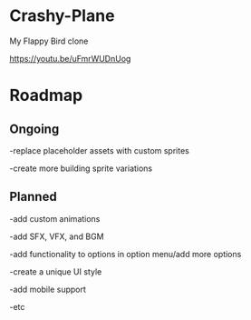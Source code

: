 # Crashy-Plane

My Flappy Bird clone

https://youtu.be/uFmrWUDnUog

# Roadmap
## Ongoing

-replace placeholder assets with custom sprites

-create more building sprite variations

## Planned

-add custom animations

-add SFX, VFX, and BGM

-add functionality to options in option menu/add more options

-create a unique UI style

-add mobile support

-etc
